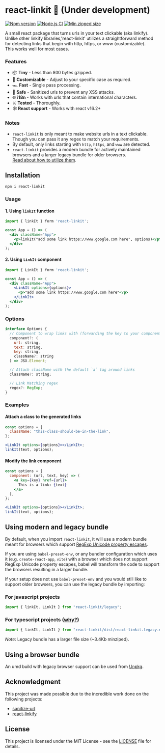 # react-linkit 🔗 (Under development)

[![Npm version](https://badgen.net/npm/v/react-linkit)](https://www.npmjs.com/package/react-linkit)
[![Node.js CI](https://github.com/anantoghosh/react-linkit/actions/workflows/node.js.yml/badge.svg)](https://github.com/anantoghosh/react-linkit/actions/workflows/node.js.yml)
[![Min zipped size](https://badgen.net/bundlephobia/minzip/react-linkit)](https://bundlephobia.com/package/react-linkit)

A small react package that turns urls in your text clickable (aka linkify).  
Unlike other linkify libraries,'react-linkit' utilizes a straightforward method for detecting links that begin with http, https, or www (customizable).  
This works well for most cases.

### Features

- 📦 **Tiny** - Less than 800 bytes gzipped.
- 📝 **Customizable** - Adjust to your specific case as required.
- 🏎 **Fast** - Single pass processing.
- 🦺 **Safe** - Sanitized urls to prevent any XSS attacks.
- 🌐 **i18n** - Works with urls that contain international characters.
- ⚔ **Tested** - Thoroughly.
- 🕸 **React support** - Works with react v16.2+

### Notes

- `react-linkit` is only meant to make website urls in a text clickable. Though you can pass it any regex to match your requirements.
- By default, only links starting with `http`, `https`, and `www` are detected.
- `react-linkit` provides a modern bundle for actively maintained browsers and a larger legacy bundle for older browsers.  
  [Read about how to utilize them](#using-modern-and-legacy-bundle).

## Installation

```sh
npm i react-linkit
```

### Usage

#### 1. Using `linkIt` function

```jsx
import { linkIt } form 'react-linkit';

const App = () => (
  <div className="App">
    <p>linkIt("add some link https://www.google.com here", options)</p>
  </div>
);

```

#### 2. Using `LinkIt` component

```jsx
import { LinkIt } form 'react-linkit';

const App = () => (
  <div className="App">
    <LinkIt options={options}>
      <p>"add some link https://www.google.com here"</p>
    </LinkIt>
  </div>
);

```

### Options

```js
interface Options {
  // Component to wrap links with (forwarding the key to your component is required)
  component?: (
    url: string,
    text: string,
    key: string,
    className?: string
  ) => JSX.Element;

  // Attach className with the default `a` tag around links
  className?: string;

  // Link Matching regex
  regex?: RegExp;
}
```

### Examples

#### Attach a class to the generated links

```jsx
const options = {
  className: "this-class-should-be-in-the-link",
};

<LinkIt options={options}></LinkIt>;
linkIt(text, options);
```

#### Modify the link component

```jsx
const options = {
  component: (url, text, key) => (
    <a key={key} href={url}>
      This is a link: {text}
    </a>
  ),
};

<LinkIt options={options}></LinkIt>;
linkIt(text, options);
```

## Using modern and legacy bundle

By default, when you import `react-linkit`, it will use a modern bundle
meant for browsers which
support [RegExp Unicode property escapes](https://caniuse.com/mdn-javascript_builtins_regexp_property_escapes).

If you are using `babel-preset-env`, or any bundler configuration which uses it (e.g. `create-react-app`, `vite`) with a
browser which does not support RegExp Unicode property escapes, babel will
transform the code to support the browsers resulting in a larger bundle.

If your setup does not use `babel-preset-env` and you would still like to support
older browsers, you can use the legacy bundle by importing:

### For javascript projects

```js
import { linkIt, LinkIt } from "react-linkit/legacy";
```

### For typescript projects ([why?](https://github.com/microsoft/TypeScript/issues/33079))
```js
import { linkIt, LinkIt } from "react-linkit/dist/react-linkit.legacy.esm.min";
```
*Note*: Legacy bundle has a larger file size (~3.4Kb minziped).

## Using a browser bundle

An umd build with legacy browser support can be used from [Unpkg](https://unpkg.com/react-linkit).

## Acknowledgment

This project was made possible due to the incredible work done on the following projects:

- [sanitize-url](https://github.com/braintree/sanitize-url)
- [react-linkify](https://github.com/tasti/react-linkify)

## License

This project is licensed under the MIT License - see the [LICENSE](LICENSE) file for details.
